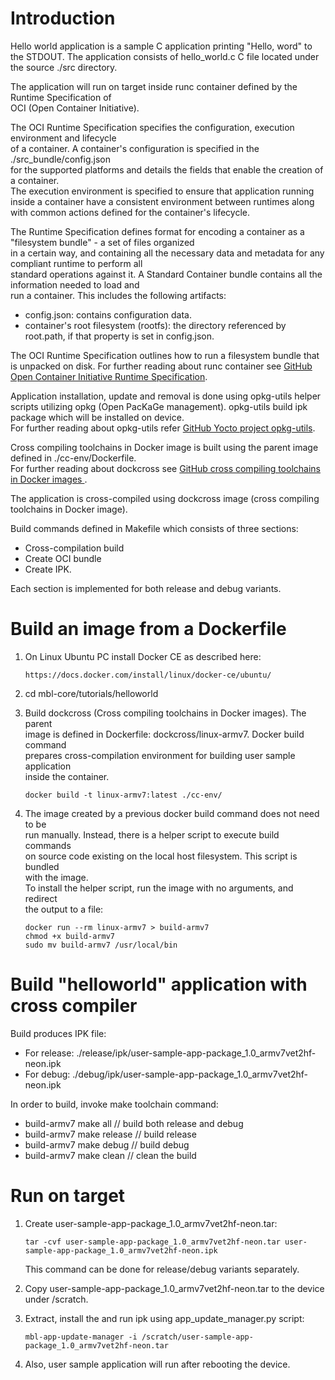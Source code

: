 
Introduction
============

Hello world application is a sample C application printing "Hello, word" to the STDOUT.
The application consists of hello_world.c C file located under the source ./src directory.  

The application will run on target inside runc container defined by the Runtime Specification of  
OCI (Open Container Initiative).  

The OCI Runtime Specification specifies the configuration, execution environment and lifecycle   
of a container. A container's configuration is specified in the ./src_bundle/config.json  
for the supported platforms and details the fields that enable the creation of a container.  
The execution environment is specified to ensure that application running inside a container
have a consistent environment between runtimes along with common actions defined for the container's lifecycle.  
  
The Runtime Specification defines format for encoding a container as a "filesystem bundle" - a set of files organized  
in a certain way, and containing all the necessary data and metadata for any compliant runtime to perform all  
standard operations against it. A Standard Container bundle contains all the information needed to load and  
run a container. This includes the following artifacts:

 * config.json: contains configuration data.
 * container's root filesystem (rootfs): the directory referenced by root.path, if that property is set in config.json.

The OCI Runtime Specification outlines how to run a filesystem bundle that is unpacked on disk.
For further reading about runc container see [GitHub Open Container Initiative Runtime Specification](https://github.com/opencontainers/runtime-spec).

Application installation, update and removal is done using opkg-utils helper scripts utilizing opkg (Open PacKaGe management). opkg-utils build ipk package which will be installed on device.  
For further reading about opkg-utils refer [GitHub Yocto project opkg-utils](http://git.yoctoproject.org/cgit/cgit.cgi/opkg-utils).

Cross compiling toolchains in Docker image is built using the parent image defined in ./cc-env/Dockerfile.  
For further reading about dockcross see [GitHub cross compiling toolchains in Docker images ](https://github.com/dockcross/dockcross).

The application is cross-compiled using dockcross image (cross compiling toolchains in Docker image).

Build commands defined in Makefile which consists of three sections:

 * Cross-compilation build
 * Create OCI bundle
 * Create IPK.
 
Each section is implemented for both release and debug variants.


Build an image from a Dockerfile            
================================            
            
1. On Linux Ubuntu PC install Docker CE as described here:                
            
    ```
    https://docs.docker.com/install/linux/docker-ce/ubuntu/   
    ```         
            
1. cd mbl-core/tutorials/helloworld            
               
1. Build dockcross (Cross compiling toolchains in Docker images). The parent  
   image is defined in Dockerfile: dockcross/linux-armv7. Docker build command  
   prepares cross-compilation environment for building  user sample application  
   inside the container.              
         
    ```      
    docker build -t linux-armv7:latest ./cc-env/    
    ```      
     
1. The image created by a previous docker build command does not need to be  
   run manually. Instead, there is a helper script to execute build commands  
   on source code existing on the local host filesystem. This script is bundled  
   with the image.  
   To install the helper script, run the image with no arguments, and redirect  
   the output to a file:  
  
    ```
    docker run --rm linux-armv7 > build-armv7  
    chmod +x build-armv7  
    sudo mv build-armv7 /usr/local/bin  
    ```
              
Build "helloworld" application with cross compiler            
==================================================            
          
Build produces IPK file:            
          
   * For release: ./release/ipk/user-sample-app-package_1.0_armv7vet2hf-neon.ipk          
   * For debug: ./debug/ipk/user-sample-app-package_1.0_armv7vet2hf-neon.ipk      
     
In order to build, invoke make toolchain command:        
            
   * build-armv7 make all       // build both release and debug              
   * build-armv7 make release   // build release              
   * build-armv7 make debug     // build debug              
   * build-armv7 make clean     // clean the build              
             
               
Run on target            
=============            
            
1. Create user-sample-app-package_1.0_armv7vet2hf-neon.tar:  
  
    ```
    tar -cvf user-sample-app-package_1.0_armv7vet2hf-neon.tar user-sample-app-package_1.0_armv7vet2hf-neon.ipk  
    ```
   
    This command can be done for release/debug variants separately.
            
1. Copy user-sample-app-package_1.0_armv7vet2hf-neon.tar to the device under /scratch.  
            
1. Extract, install the and run ipk using app_update_manager.py script:    
  
    ```
    mbl-app-update-manager -i /scratch/user-sample-app-package_1.0_armv7vet2hf-neon.tar  
    ```
             
1. Also, user sample application will run after rebooting the device.

